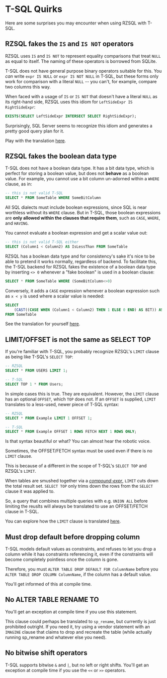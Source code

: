 # T-SQL Quirks

Here are some surprises you may encounter when using RZSQL with T-SQL.

## RZSQL fakes the `IS` and `IS NOT` operators

RZSQL uses `IS` and `IS NOT` to represent equality comparisons that treat `NULL`
as equal to itself. The naming of these operators is borrowed from SQLite.

T-SQL does not have general purpose binary operators suitable for this. You
*can* write `expr IS NULL` or `expr IS NOT NULL` in T-SQL, but these forms only
work for comparison with a literal `NULL` -- you can't, for example, compare two
columns this way.

When faced with a usage of `IS` or `IS NOT` that doesn't have a literal `NULL`
as its right-hand side, RZSQL uses this idiom for `LeftSideExpr IS
RightSideExpr`:

```sql
EXISTS(SELECT LeftSideExpr INTERSECT SELECT RightSideExpr);
```

Surprisingly, SQL Server seems to recognize this idiom and generates a pretty
good query plan for it.

Play with the translation [here](http://rzsql.net/#570A98CDE9CA6837E1CCDA94E721E6B78219B226).

## RZSQL fakes the boolean data type

T-SQL does not have a boolean data type. It has a bit data type, which is
perfect for storing a boolean value, but does not **behave** as a boolean value.
For example, you cannot use a bit column un-adorned within a `WHERE` clause, as in:

```sql
-- this is not valid T-SQL
SELECT * FROM SomeTable WHERE SomeBitColumn
```

All SQL dialects must include boolean expressions, since SQL is near worthless
without its `WHERE` clause. But in T-SQL, those boolean expressions are **only
allowed within the clauses that require them**, such as `CASE`, `WHERE`, and `HAVING`.

You cannot evaluate a boolean expression and get a scalar value out:

```sql
-- this is not valid T-SQL either
SELECT (Column1 < Column2) AS IsLessThan FROM SomeTable
```

RZSQL has a boolean data type and for consistency's sake it's nice to be able to
pretend it works normally, regardless of backend. To facilitate this, the T-SQL
backend for RZSQL fakes the existence of a boolean data type by inserting `<> 0`
whenever a "fake boolean" is used in a boolean clause:

```sql
SELECT * FROM SomeTable WHERE (SomeBitColumn<>0)
```

Conversely, it adds a `CASE` expression whenever a boolean expression such as `x
< y` is used where a scalar value is needed:

```sql
SELECT
    (CAST((CASE WHEN (Column1 < Column2) THEN 1 ELSE 0 END) AS BIT)) AS IsLessThan
FROM SomeTable
```

See the translation for yourself [here](http://rzsql.net/#951399F415CA9780B94B5273B0BF490F153F5EBA).

## LIMIT/OFFSET is not the same as SELECT TOP

If you're familiar with T-SQL, you probably recognize RZSQL's `LIMIT` clause as
being like T-SQL's `SELECT TOP`:

```sql
-- RZSQL
SELECT * FROM USERS LIMIT 1;

-- T-SQL
SELECT TOP 1 * FROM Users;
```

In simple cases this is true. They are equivalent. However, the `LIMIT` clause
has an optional `OFFSET`, which `TOP` does not. If an `OFFSET` is supplied,
`LIMIT` translates to a less-used, newer piece of T-SQL syntax:


```sql
-- RZSQL
SELECT * FROM Example LIMIT 1 OFFSET 1;

-- T-SQL
SELECT * FROM Example OFFSET 1 ROWS FETCH NEXT 1 ROWS ONLY;
```

Is that syntax beautiful or what? You can almost hear the robotic voice.

Sometimes, the OFFSET/FETCH syntax must be used even if there is no `LIMIT` clause.

This is because of a different in the scope of T-SQL's `SELECT TOP` and RZSQL's `LIMIT`.

When tables are smushed together via a
[_compound-expr_](../SelectStmd.md/#compound-expr), `LIMIT` cuts down the total
result set. `SELECT TOP` only trims down the rows from the `SELECT` clause it
was applied to.

So, a query that combines multiple queries with e.g. `UNION ALL` before limiting
the reuslts will always be translated to use an OFFSET/FETCH clause in T-SQL.

You can explore how the `LIMIT` clause is translated
[here](http://rzsql.net/#2FB736BEE2E4F19E40FE4891BB50C69390ABF4A2).

## Must drop default before dropping column

T-SQL models default values as constraints, and refuses to let you drop a column
while it has constraints referencing it, even if the constraints will become
completely pointless once the column is gone.

Therefore, you must `ALTER TABLE DROP DEFAULT FOR ColumnName` before you `ALTER
TABLE DROP COLUMN ColumnName`, if the column has a default value.

You'll get informed of this at compile time.

## No ALTER TABLE RENAME TO

You'll get an exception at compile time if you use this statement.

This clause could perhaps be translated to `sp_rename`, but currently is just
prohibited outright. If you need it, try using a vendor statement with an
`IMAGINE` clause that claims to drop and recreate the table (while actually
running sp_rename and whatever else you need).

## No bitwise shift operators

T-SQL supports bitwise `&` and `|`, but no left or right shifts. You'll get an
exception at compile time if you use the `<<` or `>>` operators.

